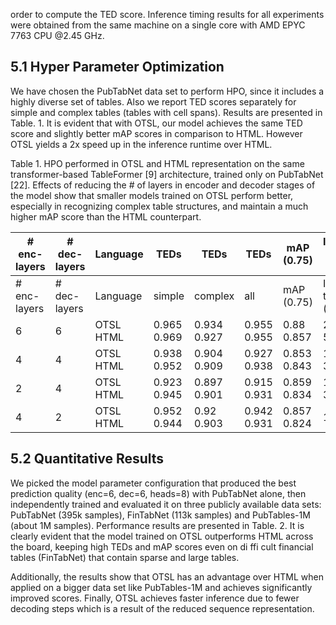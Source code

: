 order to compute the TED score. Inference timing results for all experiments were obtained from the same machine on a single core with AMD EPYC 7763 CPU @2.45 GHz.

## 5.1 Hyper Parameter Optimization

We have chosen the PubTabNet data set to perform HPO, since it includes a highly diverse set of tables. Also we report TED scores separately for simple and complex tables (tables with cell spans). Results are presented in Table. 1. It is evident that with OTSL, our model achieves the same TED score and slightly better mAP scores in comparison to HTML. However OTSL yields a 2x speed up in the inference runtime over HTML.

Table 1. HPO performed in OTSL and HTML representation on the same transformer-based TableFormer [9] architecture, trained only on PubTabNet [22]. Effects of reducing the # of layers in encoder and decoder stages of the model show that smaller models trained on OTSL perform better, especially in recognizing complex table structures, and maintain a much higher mAP score than the HTML counterpart.

| # enc-layers   | # dec-layers   | Language   | TEDs        | TEDs        | TEDs        | mAP (0.75)   | Inference time (secs)   |
|----------------|----------------|------------|-------------|-------------|-------------|--------------|-------------------------|
| # enc-layers   | # dec-layers   | Language   | simple      | complex     | all         | mAP (0.75)   | Inference time (secs)   |
| 6              | 6              | OTSL HTML  | 0.965 0.969 | 0.934 0.927 | 0.955 0.955 | 0.88 0.857   | 2.73 5.39               |
| 4              | 4              | OTSL HTML  | 0.938 0.952 | 0.904 0.909 | 0.927 0.938 | 0.853 0.843  | 1.97 3.77               |
| 2              | 4              | OTSL HTML  | 0.923 0.945 | 0.897 0.901 | 0.915 0.931 | 0.859 0.834  | 1.91 3.81               |
| 4              | 2              | OTSL HTML  | 0.952 0.944 | 0.92 0.903  | 0.942 0.931 | 0.857 0.824  | 1.22 2                  |

## 5.2 Quantitative Results

We picked the model parameter configuration that produced the best prediction quality (enc=6, dec=6, heads=8) with PubTabNet alone, then independently trained and evaluated it on three publicly available data sets: PubTabNet (395k samples), FinTabNet (113k samples) and PubTables-1M (about 1M samples). Performance results are presented in Table. 2. It is clearly evident that the model trained on OTSL outperforms HTML across the board, keeping high TEDs and mAP scores even on di ffi cult financial tables (FinTabNet) that contain sparse and large tables.

Additionally, the results show that OTSL has an advantage over HTML when applied on a bigger data set like PubTables-1M and achieves significantly improved scores. Finally, OTSL achieves faster inference due to fewer decoding steps which is a result of the reduced sequence representation.
